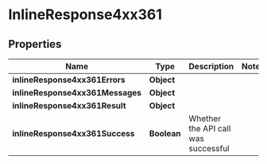 # InlineResponse4xx361

## Properties
Name | Type | Description | Notes
------------ | ------------- | ------------- | -------------
**inlineResponse4xx361Errors** | **Object** |  | 
**inlineResponse4xx361Messages** | **Object** |  | 
**inlineResponse4xx361Result** | **Object** |  | 
**inlineResponse4xx361Success** | **Boolean** | Whether the API call was successful | 
